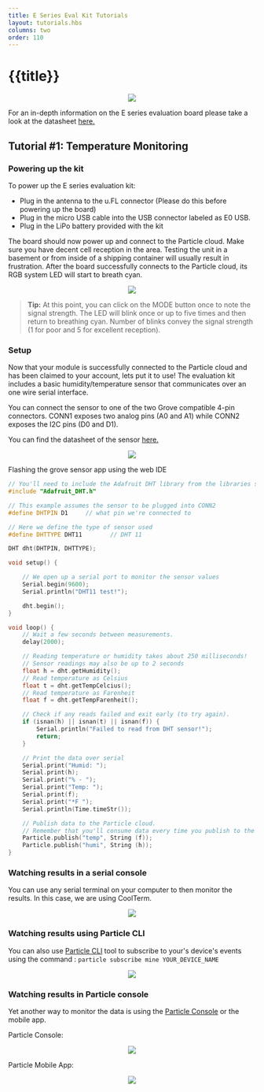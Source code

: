 ```yaml
---
title: E Series Eval Kit Tutorials
layout: tutorials.hbs
columns: two
order: 110
---
```


# {{title}}

<div align=center><img src="/assets/images/e-series/illustrations/e-evalkit.jpg" ></div>

For an in-depth information on the E series evaluation board please take a look at the datasheet <a href="/datasheets/electron-(cellular)/e-series-eval-board">here.</a>

## Tutorial #1: Temperature Monitoring

### Powering up the kit

To power up the E series evaluation kit:

 - Plug in the antenna to the u.FL connector (Please do this before powering up the board)
 - Plug in the micro USB cable into the USB connector labeled as E0 USB.
 - Plug in the LiPo battery provided with the kit

The board should now power up and connect to the Particle cloud. Make sure you have decent cell reception in the area. Testing the unit in a basement or from inside of a shipping container will usually result in frustration. After the board successfully connects to the Particle cloud, its RGB system LED will start to breath cyan. 


<div align=center><img src="/assets/images/e-series/illustrations/e-evalkit-setup.png" ></div>

> **Tip:** At this point, you can click on the MODE button once to note the signal strength. The LED will blink once or up to five times and then return to breathing cyan. Number of blinks convey the signal strength (1 for poor and 5 for excellent reception).

### Setup

Now that your module is successfully connected to the Particle cloud and has been claimed to your account, lets put it to use! The evaluation kit includes a basic humidity/temperature sensor that communicates over an one wire serial interface.

You can connect the sensor to one of the two Grove compatible 4-pin connectors. CONN1 exposes two analog pins (A0 and A1) while CONN2 exposes the I2C pins (D0 and D1). 

You can find the datasheet of the sensor [here.](http://wiki.seeed.cc/Grove-TemperatureAndHumidity_Sensor/)

<div align=center><img src="/assets/images/e-series/illustrations/e-evalkit-sensor.png" ></div>

Flashing the grove sensor app using the web IDE

```cpp
// You'll need to include the Adafruit DHT library from the libraries section
#include "Adafruit_DHT.h"

// This example assumes the sensor to be plugged into CONN2
#define DHTPIN D1     // what pin we're connected to

// Here we define the type of sensor used
#define DHTTYPE DHT11        // DHT 11 

DHT dht(DHTPIN, DHTTYPE);

void setup() {

    // We open up a serial port to monitor the sensor values
    Serial.begin(9600); 
    Serial.println("DHT11 test!");

    dht.begin();
}

void loop() {
    // Wait a few seconds between measurements.
    delay(2000);

    // Reading temperature or humidity takes about 250 milliseconds!
    // Sensor readings may also be up to 2 seconds 
    float h = dht.getHumidity();
    // Read temperature as Celsius
    float t = dht.getTempCelcius();
    // Read temperature as Farenheit
    float f = dht.getTempFarenheit();

    // Check if any reads failed and exit early (to try again).
    if (isnan(h) || isnan(t) || isnan(f)) {
        Serial.println("Failed to read from DHT sensor!");
        return;
    }

    // Print the data over serial
    Serial.print("Humid: "); 
    Serial.print(h);
    Serial.print("% - ");
    Serial.print("Temp: "); 
    Serial.print(f);
    Serial.print("*F ");
    Serial.println(Time.timeStr());

    // Publish data to the Particle cloud. 
    // Remember that you'll consume data every time you publish to the cloud.
    Particle.publish("temp", String (f));
    Particle.publish("humi", String (h));
}

```

### Watching results in a serial console

You can use any serial terminal on your computer to then monitor the results. In this case, we are using CoolTerm.

<div align=center><img src="/assets/images/e-series/illustrations/e-coolterm.png" ></div>

### Watching results using Particle CLI

You can also use [Particle CLI](/guide/tools-and-features/cli/) tool to subscribe to your's device's events using the command : `particle subscribe mine YOUR_DEVICE_NAME`

<div align=center><img src="/assets/images/e-series/illustrations/e-cli-console.png" ></div>

### Watching results in Particle console

Yet another way to monitor the data is using the [Particle Console](https://console.particle.io/events) or the mobile app.

Particle Console:

<div align=center><img src="/assets/images/e-series/illustrations/e-console.png" ></div>

Particle Mobile App:

<div align=center><img src="/assets/images/e-series/illustrations/e-mobile.jpg" ></div>
